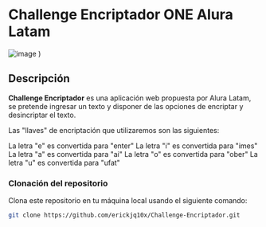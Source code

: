 # Challenge Encriptador ONE Alura Latam 

![image](https://github.com/user-attachments/assets/c3df2477-1188-49b3-885f-c6ac23539233)
)

## Descripción

**Challenge Encriptador** es una aplicación web propuesta por Alura Latam, se pretende ingresar un texto y disponer de las opciones de encriptar y desincriptar el texto.

Las "llaves" de encriptación que utilizaremos son las siguientes:

La letra "e" es convertida para "enter"
La letra "i" es convertida para "imes"
La letra "a" es convertida para "ai"
La letra "o" es convertida para "ober"
La letra "u" es convertida para "ufat"

### Clonación del repositorio

Clona este repositorio en tu máquina local usando el siguiente comando:

```bash
git clone https://github.com/erickjq10x/Challenge-Encriptador.git
